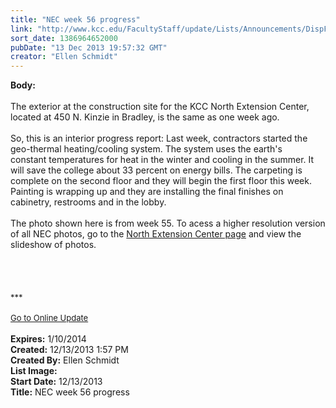 ```yaml
---
title: "NEC week 56 progress"
link: "http://www.kcc.edu/FacultyStaff/update/Lists/Announcements/DispForm.aspx?ID=1375"
sort_date: 1386964652000
pubDate: "13 Dec 2013 19:57:32 GMT"
creator: "Ellen Schmidt"
---
```


<div><b>Body:</b> <div class="ExternalClassF68DA2D2F25840BDA9C547FFF4AEF147"><div> </div>
<div>
<div class="ExternalClassE2FA126F472E47E081322FE842E8AEFB">
<div>The exterior at the construction site for the KCC North Extension Center, located at 450 N. Kinzie in Bradley, is the same as one week ago.</div>
<div> </div>
<div>So, this is an interior progress report: Last week, contractors started the geo-thermal heating/cooling system. The system uses the earth's constant temperatures for heat in the winter and cooling in the summer. It will save the college about 33 percent on energy bills. The carpeting is complete on the second floor and they will begin the first floor this week. Painting is wrapping up and they are installing the final finishes on cabinetry, restrooms and in the lobby.  </div>
<div><br />The photo shown here is from week 55. To acess a higher resolution version of all NEC photos, go to the <a href="/Community/Collegeinfo/collegelocations/Pages/nec.aspx">North Extension Center page</a> and view the slideshow of photos. </div>
<div>
<div>
<div></div>
<div></div>
<div></div>
<div></div>
<div></div>
<div></div>
<div></div>
<div>
<div></div>
<div></div>
<div></div>
<div></div>
<div></div>
<div></div>
<div></div>
<div></div>
<div></div>
<div></div>
<div></div>
<div></div>
<div></div>
<div></div>
<div></div>
<div></div>
<div></div>
<div></div>
<div> </div>
<div> </div>
<div> </div>
<div><br />
<div></div>
<div>
<div>
<div></div>
<div><font size="2">***</font></div>
<div><font size="2"></font> </div>
<div><font size="2"></font></div>
<div><font size="2"></font></div>
<div><font size="2"></font></div>
<div><font size="2"></font></div>
<div><font size="2"></font></div>
<div><font size="2"></font></div>
<div><font size="2"></font></div>
<div><font size="2"></font></div>
<div><font size="2"></font></div>
<div><font size="2"></font></div>
<div><font size="2"></font></div>
<div><font size="2"></font></div>
<div><font size="2"></font></div>
<div><font size="2"></font></div>
<div><font size="2"></font></div>
<div><font size="2"><a href="/FacultyStaff/update/Pages/dailyupdate.aspx">Go to Online Update</a></font></div>
<div> </div>
<div></div>
<div><font size="2"></font></div>
<div><font size="2"></font></div>
<div></div></div></div></div></div></div></div></div></div></div></div>
<div><b>Expires:</b> 1/10/2014</div>
<div><b>Created:</b> 12/13/2013 1:57 PM</div>
<div><b>Created By:</b> Ellen Schmidt</div>
<div><b>List Image:</b> <a href="http://www.kcc.edu/SiteCollectionImages/NEC-2013-12-06.jpg"></a></div>
<div><b>Start Date:</b> 12/13/2013</div>
<div><b>Title:</b> NEC week 56 progress</div>
